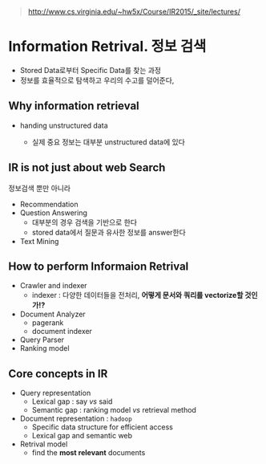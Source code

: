 
> http://www.cs.virginia.edu/~hw5x/Course/IR2015/_site/lectures/

# Information Retrival. 정보 검색

- Stored Data로부터 Specific Data를 찾는 과정
- 정보를 효율적으로 탐색하고 우리의 수고를 덜어준다,

## Why information retrieval
- handing unstructured data

    - 실제 중요 정보는 대부분 unstructured data에 있다

## IR is not just about web Search
정보검색 뿐만 아니라
- Recommendation
- Question Answering
    - 대부분의 경우 검색을 기반으로 한다
    - stored data에서 질문과 유사한 정보를 answer한다
- Text Mining

## How to perform Informaion Retrival
- Crawler and indexer
    - indexer : 다양한 데이터들을 전처리, **어떻게 문서와 쿼리를 vectorize할 것인가!?**
- Document Analyzer
    - pagerank
    - document indexer
- Query Parser
- Ranking model
    
## Core concepts in IR
- Query representation
    - Lexical gap : say *vs* said
    - Semantic gap : ranking model *vs* retrieval method
- Document representation : `hadoop`
    - Specific data structure for efficient access
    - Lexical gap and semantic web
- Retrival model
    - find the **most relevant** documents
